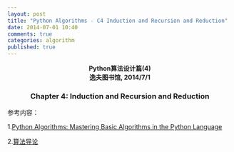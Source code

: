 ```yaml
---
layout: post
title: "Python Algorithms - C4 Induction and Recursion and Reduction"
date: 2014-07-01 10:40
comments: true
categories: algorithm
published: true
---
```


**<center>Python算法设计篇(4)</center>**
**<center>逸夫图书馆, 2014/7/1</center>**

### <center>Chapter 4: Induction and Recursion and Reduction</center>

参考内容：

1.[Python Algorithms: Mastering Basic Algorithms in the Python Language](http://link.springer.com/book/10.1007%2F978-1-4302-3238-4)

2.[算法导论](http://en.wikipedia.org/wiki/Introduction_to_Algorithms)






